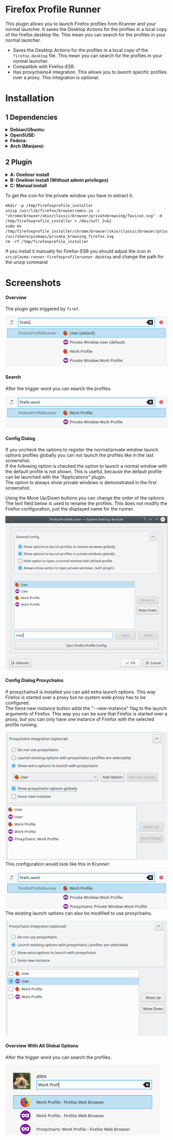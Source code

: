 # Firefox Profile Runner
This plugin allows you to launch Firefox profiles from Krunner and your normal launcher.
It saves the Desktop Actions for the profiles in a local copy of the firefox.desktop file.
This mean you can search for the profiles in your normal launcher.

- Saves the Desktop Actions for the profiles in a local copy of the `firefox.desktop` file. This mean you can search for the profiles in your normal launcher.
- Compatible with Firefox-ESR.
- Has proxychains4 integration. This allows you to launch specific profiles over a proxy. This integration is optional.

# Installation

## 1 Dependencies

<details>
<summary><b>Debian/Ubuntu:</b></summary>
  
```shell
sudo apt install cmake extra-cmake-modules build-essential libkf5runner-dev libkf5textwidgets-dev qtdeclarative5-dev gettext libkf5kcmutils-dev
```
  
</details>

<details>
<summary><b>OpenSUSE:</b></summary>
  
```shell
sudo zypper install cmake extra-cmake-modules libQt5Widgets5 libQt5Core5 libqt5-qtlocation-devel ki18n-devel ktextwidgets-devel kservice-devel krunner-devel gettext-tools kconfigwidgets-devel kcmutils-devel
```

</details>

<details>
<summary><b>Fedora:</b></summary>
  
```shell
sudo dnf install cmake extra-cmake-modules kf5-ki18n-devel kf5-kservice-devel kf5-krunner-devel kf5-ktextwidgets-devel gettext kf5-kcmutils-devel
```
  
</details>

<details>
<summary><b>Arch (Manjaro):</b></summary>
  
```shell
sudo pacman -S install cmake extra-cmake-modules kcmutils
```
  
</details>

## 2 Plugin

<details>
<summary><b>A: Oneliner install</b></summary>

```shell
curl https://raw.githubusercontent.com/alex1701c/krunner-firefox/master/install.sh | bash
```

</details>

<details>
<summary><b>B: Oneliner install (Without admin privileges)</b></summary>

```shell
curl https://raw.githubusercontent.com/alex1701c/krunner-firefox/master/install-user.sh | bash
```

</details>

<details>
<summary><b>C: Manual install</b></summary>

```shell
git clone https://github.com/alex1701c/krunner-firefox
cd krunner-firefox
sudo bash install.sh
kquitapp5 krunner 2> /dev/null; kstart5 --windowclass krunner krunner > /dev/null 2>&1 &
```

</details>

To get the icon for the private window you have to extract it:
```shell
mkdir -p /tmp/firefoxprofile_installer
unzip /usr/lib/firefox/browser/omni.ja -c "chrome/browser/skin/classic/browser/privatebrowsing/favicon.svg" -d /tmp/firefoxprofile_installer > /dev/null 2>&1
sudo mv /tmp/firefoxprofile_installer/chrome/browser/skin/classic/browser/privatebrowsing/favicon.svg /usr/share/pixmaps/private_browsing_firefox.svg
rm -rf /tmp/firefoxprofile_installer
```
If you install it manually for Firefox-ESR you should adjust the icon in `src/plasma-runner-firefoxprofilerunner.desktop` and change the path for the unzip command

# Screenshots

#### Overview
The plugin gets triggered by `firef`.

![Overview](https://raw.githubusercontent.com/alex1701c/Screenshots/master/FirefoxProfileRunner/runner_profiles_overview.png)

#### Search
After the trigger word you can search the profiles. 

![Search](https://raw.githubusercontent.com/alex1701c/Screenshots/master/FirefoxProfileRunner/runner_profiles_search.png)

#### Config Dialog
If you uncheck the options to register the normal/private window launch options profiles globally you can not launch
the profiles like in the last screenshot.  
If the following option is checked the option to launch a normal window with the default profile is not shown.
This is useful, because the default profile can be launched with the "Applications" plugin.  
The option to always show private windows is demonstrated in the first screenshot.

Using the Move Up/Down buttons you can change the order of the options.   
The text field below is used to rename the profiles. This does not modify the Firefox
configuration, just the displayed name for the runner.  

![Config Dialog](https://raw.githubusercontent.com/alex1701c/Screenshots/master/FirefoxProfileRunner/general_config_dialog.png)

#### Config Dialog Proxychains
If proxychains4 is installed you can add extra launch options. This way Firefox is started over a proxy
but no system wide proxy has to be configured.  
The force new instance button adds the "--new-instance" flag to the launch arguments of Firefox. This way
you can be sure that Firefox is started over a proxy, but you can only have one instance of Firefox with 
the selected profile running.  

![Config Dialog Proxychains](https://raw.githubusercontent.com/alex1701c/Screenshots/master/FirefoxProfileRunner/config_proxychains_extra.png)
This configuration would look like this in Krunner:

![Proxychains Config Example](https://raw.githubusercontent.com/alex1701c/Screenshots/master/FirefoxProfileRunner/runner_profiles_search_proxychains.png)
The existing launch options can also be modified to use proxychains.

![Config Dialog Proxychains Change Existing](https://raw.githubusercontent.com/alex1701c/Screenshots/master/FirefoxProfileRunner/config_proxychains_existing.png)

#### Overview With All Global Options
After the trigger word you can search the profiles. 

![Overview With All Global Options](https://raw.githubusercontent.com/alex1701c/Screenshots/master/FirefoxProfileRunner/global_overview_proxychains.png)
